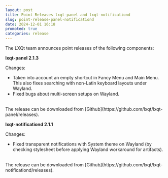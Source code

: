 ```yaml
---
layout: post
title: Point Releases lxqt-panel and lxqt-notificationd
slug: point-release-panel-notificationd
date: 2024-12-01 16:18
promoted: true
categories: release
---
```


The LXQt team announces point releases of the following components:

**lxqt-panel 2.1.3**

Changes:

 * Taken into account an empty shortcut in Fancy Menu and Main Menu. This also fixes searching with non-Latin keyboard layouts under Wayland.
 * Fixed bugs about multi-screen setups on Wayland.

<br/>
The release can be downloaded from [Github](https://github.com/lxqt/lxqt-panel/releases).

**lxqt-notificationd 2.1.1**

Changes:

 * Fixed transparent notifications with System theme on Wayland (by checking stylesheet before applying Wayland workaround for artifacts).

 <br/>
The release can be downloaded from [Github](https://github.com/lxqt/lxqt-notificationd/releases).

